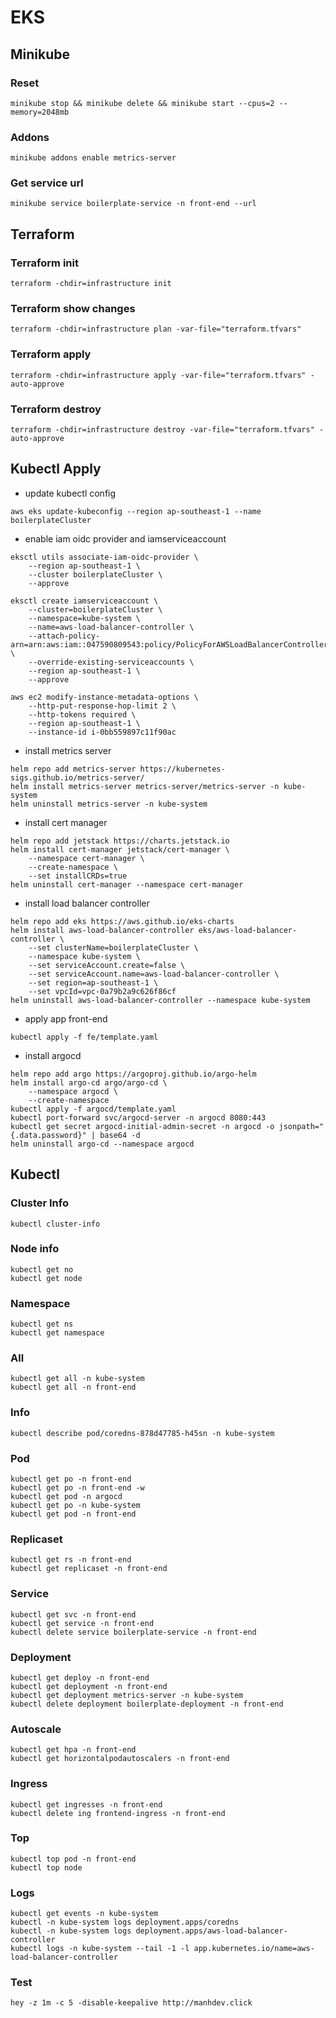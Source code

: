 # EKS

## Minikube

### Reset

```shell
minikube stop && minikube delete && minikube start --cpus=2 --memory=2048mb
```

### Addons

```shell
minikube addons enable metrics-server
```

### Get service url

```shell
minikube service boilerplate-service -n front-end --url
```

## Terraform

### Terraform init

```shell
terraform -chdir=infrastructure init
```

### Terraform show changes

```shell
terraform -chdir=infrastructure plan -var-file="terraform.tfvars"
```

### Terraform apply

```shell
terraform -chdir=infrastructure apply -var-file="terraform.tfvars" -auto-approve
```

### Terraform destroy

```shell
terraform -chdir=infrastructure destroy -var-file="terraform.tfvars" -auto-approve
```

## Kubectl Apply

- update kubectl config

```shell
aws eks update-kubeconfig --region ap-southeast-1 --name boilerplateCluster
```

- enable iam oidc provider and iamserviceaccount

```shell
eksctl utils associate-iam-oidc-provider \
    --region ap-southeast-1 \
    --cluster boilerplateCluster \
    --approve

eksctl create iamserviceaccount \
    --cluster=boilerplateCluster \
    --namespace=kube-system \
    --name=aws-load-balancer-controller \
    --attach-policy-arn=arn:aws:iam::047590809543:policy/PolicyForAWSLoadBalancerController \
    --override-existing-serviceaccounts \
    --region ap-southeast-1 \
    --approve

aws ec2 modify-instance-metadata-options \
    --http-put-response-hop-limit 2 \
    --http-tokens required \
    --region ap-southeast-1 \
    --instance-id i-0bb559897c11f90ac
```

- install metrics server

```shell
helm repo add metrics-server https://kubernetes-sigs.github.io/metrics-server/
helm install metrics-server metrics-server/metrics-server -n kube-system
helm uninstall metrics-server -n kube-system
```

- install cert manager

```shell
helm repo add jetstack https://charts.jetstack.io
helm install cert-manager jetstack/cert-manager \
    --namespace cert-manager \
    --create-namespace \
    --set installCRDs=true
helm uninstall cert-manager --namespace cert-manager
```

- install load balancer controller

```shell
helm repo add eks https://aws.github.io/eks-charts
helm install aws-load-balancer-controller eks/aws-load-balancer-controller \
    --set clusterName=boilerplateCluster \
    --namespace kube-system \
    --set serviceAccount.create=false \
    --set serviceAccount.name=aws-load-balancer-controller \
    --set region=ap-southeast-1 \
    --set vpcId=vpc-0a79b2a9c626f86cf
helm uninstall aws-load-balancer-controller --namespace kube-system
```

- apply app front-end

```shell
kubectl apply -f fe/template.yaml
```

- install argocd

```shell
helm repo add argo https://argoproj.github.io/argo-helm
helm install argo-cd argo/argo-cd \
    --namespace argocd \
    --create-namespace
kubectl apply -f argocd/template.yaml
kubectl port-forward svc/argocd-server -n argocd 8080:443
kubectl get secret argocd-initial-admin-secret -n argocd -o jsonpath="{.data.password}" | base64 -d
helm uninstall argo-cd --namespace argocd
```

## Kubectl

### Cluster Info

```shell
kubectl cluster-info
```

### Node info

```shell
kubectl get no
kubectl get node
```

### Namespace

```shell
kubectl get ns
kubectl get namespace
```

### All

```shell
kubectl get all -n kube-system
kubectl get all -n front-end
```

### Info

```shell
kubectl describe pod/coredns-878d47785-h45sn -n kube-system
```

### Pod

```shell
kubectl get po -n front-end
kubectl get po -n front-end -w
kubectl get pod -n argocd
kubectl get po -n kube-system
kubectl get pod -n front-end
```

### Replicaset

```shell
kubectl get rs -n front-end
kubectl get replicaset -n front-end
```

### Service

```shell
kubectl get svc -n front-end
kubectl get service -n front-end
kubectl delete service boilerplate-service -n front-end
```

### Deployment

```shell
kubectl get deploy -n front-end
kubectl get deployment -n front-end
kubectl get deployment metrics-server -n kube-system
kubectl delete deployment boilerplate-deployment -n front-end
```

### Autoscale

```shell
kubectl get hpa -n front-end
kubectl get horizontalpodautoscalers -n front-end
```

### Ingress

```shell
kubectl get ingresses -n front-end
kubectl delete ing frontend-ingress -n front-end
```

### Top

```shell
kubectl top pod -n front-end
kubectl top node
```

### Logs

```shell
kubectl get events -n kube-system
kubectl -n kube-system logs deployment.apps/coredns
kubectl -n kube-system logs deployment.apps/aws-load-balancer-controller
kubectl logs -n kube-system --tail -1 -l app.kubernetes.io/name=aws-load-balancer-controller
```

### Test

```shell
hey -z 1m -c 5 -disable-keepalive http://manhdev.click
```
